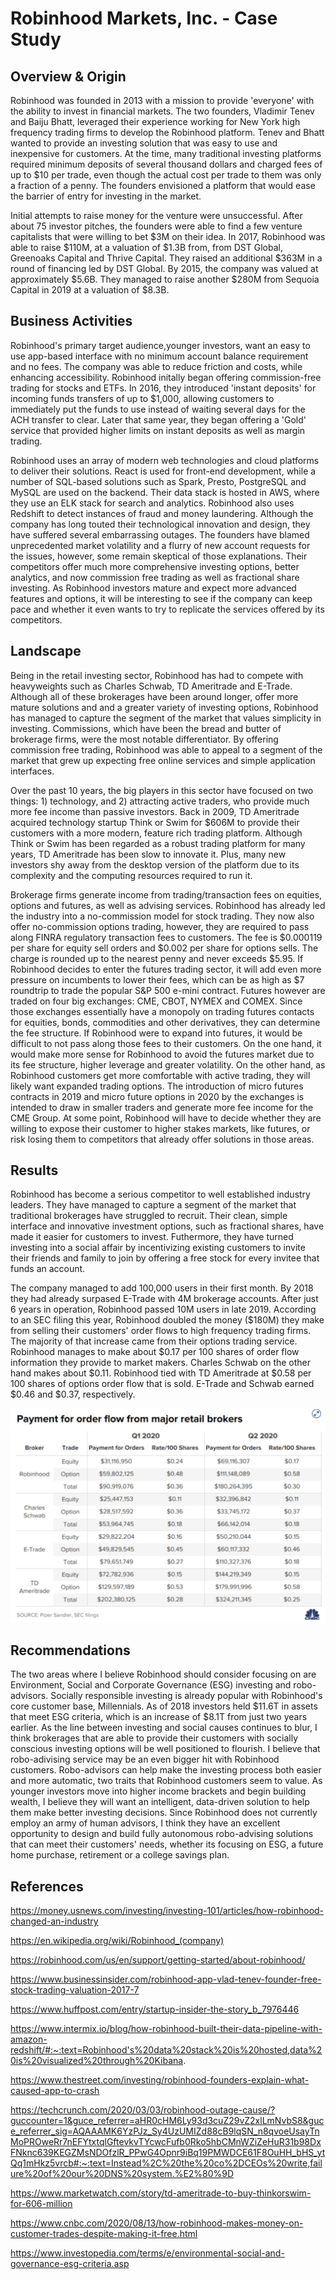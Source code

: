 # Robinhood Markets, Inc. - Case Study

## Overview & Origin

Robinhood was founded in 2013 with a mission to provide 'everyone' with the ability to invest in financial markets. The two founders, Vladimir Tenev and Baiju Bhatt, leveraged their experience working for New York high frequency trading firms to develop the Robinhood platform. Tenev and Bhatt wanted to provide an investing solution that was easy to use and inexpensive for customers. At the time, many traditional investing platforms required minimum deposits of several thousand dollars and charged fees of up to $10 per trade, even though the actual cost per trade to them was only a fraction of a penny. The founders envisioned a platform that would ease the barrier of entry for investing in the market.

Initial attempts to raise money for the venture were unsuccessful. After about 75 investor pitches, the founders were able to find a few venture capitalists that were willing to bet $3M on their idea. In 2017, Robinhood was able to raise $110M, at a valuation of $1.3B from, from DST Global, Greenoaks Capital and Thrive Capital. They raised an additional $363M in a round of financing led by DST Global. By 2015, the company was valued at approximately $5.6B. They managed to raise another $280M from Sequoia Capital in 2019 at a valuation of $8.3B.



## Business Activities


Robinhood's primary target audience,younger investors, want an easy to use app-based interface with no minimum account balance requirement and no fees. The company was able to reduce friction and costs, while enhancing accessibility. Robinhood initally began offering commission-free trading for stocks and ETFs. In 2016, they introduced 'instant deposits' for incoming funds transfers of up to $1,000, allowing customers to immediately put the funds to use instead of waiting several days for the ACH transfer to clear. Later that same year, they began offering a 'Gold' service that provided higher limits on instant deposits as well as margin trading.

Robinhood uses an array of modern web technologies and cloud platforms to deliver their solutions. React is used for front-end development, while a number of SQL-based solutions such as Spark, Presto, PostgreSQL and MySQL are used on the backend. Their data stack is hosted in AWS, where they use an ELK stack for search and analytics. Robinhood also uses Redshift to detect instances of fraud and money laundering. Although the company has long touted their technological innovation and design, they have suffered several embarrassing outages. The founders have blamed unprecedented market volatility and a flurry of new account requests for the issues, however, some remain skeptical of those explanations. Their competitors offer much more comprehensive investing options, better analytics, and now commission free trading as well as fractional share investing. As Robinhood investors mature and expect more advanced features and options, it will be interesting to see if the company can keep pace and whether it even wants to try to replicate the services offered by its competitors.



## Landscape


Being in the retail investing sector, Robinhood has had to compete with heavyweights such as Charles Schwab, TD Ameritrade and E-Trade. Although all of these brokerages have been around longer, offer more mature solutions and and a greater variety of investing options, Robinhood has managed to capture the segment of the market that values simplicity in investing. Commissions, which have been the bread and butter of brokerage firms, were the most notable differentiator. By offering commission free trading, Robinhood was able to appeal to a segment of the market that grew up expecting free online services and simple application interfaces.

Over the past 10 years, the big players in this sector have focused on two things: 1) technology, and 2) attracting active traders, who provide much more fee income than passive investors. Back in 2009, TD Ameritrade acquired technology startup Think or Swim for $606M to provide their customers with a more modern, feature rich trading platform. Although Think or Swim has been regarded as a robust trading platform for many years, TD Ameritrade has been slow to innovate it. Plus, many new investors shy away from the desktop version of the platform due to its complexity and the computing resources required to run it. 

Brokerage firms generate income from trading/transaction fees on equities, options and futures, as well as advising services. Robinhood has already led the industry into a no-commission model for stock trading. They now also offer no-commission options trading, however, they are required to pass along FINRA regulatory transaction fees to customers. The fee is $0.000119 per share for equity sell orders and $0.002 per share for options sells. The charge is rounded up to the nearest penny and never exceeds $5.95. If Robinhood decides to enter the futures trading sector, it will add even more pressure on incumbents to lower their fees, which can be as high as $7 roundtrip to trade the popular S&P 500 e-mini contract. Futures however are traded on four big exchanges: CME, CBOT, NYMEX and COMEX. Since those exchanges essentially have a monopoly on trading futures contacts for equities, bonds, commodities and other derivatives, they can determine the fee structure. If Robinhood were to expand into futures, it would be difficult to not pass along those fees to their customers. On the one hand, it would make more sense for Robinhood to avoid the futures market due to its fee structure, higher leverage and greater volatility. On the other hand, as Robinhood customers get more comfortable with active trading, they will likely want expanded trading options. The introduction of micro futures contracts in 2019 and micro future options in 2020 by the exchanges is intended to draw in smaller traders and generate more fee income for the CME Group. At some point, Robinhood will have to decide whether they are willing to expose their customer to higher stakes markets, like futures, or risk losing them to competitors that already offer solutions in those areas.



## Results


Robinhood has become a serious competitor to well established industry leaders. They have managed to capture a segment of the market that traditional brokerages have struggled to recruit. Their clean, simple interface and innovative investment options, such as fractional shares, have made it easier for customers to invest. Futhermore, they have turned investing into a social affair by incentivizing existing customers to invite their friends and family to join by offering a free stock for every invitee that funds an account.

The company managed to add 100,000 users in their first month. By 2018 they had already surpased E-Trade with 4M brokerage accounts. After just 6 years in operation, Robinhood passed 10M users in late 2019. According to an SEC filing this year, Robinhood doubled the money ($180M) they make from selling their customers' order flows to high frequency trading firms. The majority of that increase came from their options trading service. Robinhood manages to make about $0.17 per 100 shares of order flow information they provide to market makers. Charles Schwab on the other hand makes about $0.11. Robinhood tied with TD Ameritrade at $0.58 per 100 shares of options order flow that is sold. E-Trade and Schwab earned $0.46 and $0.37, respectively.

![Order Flow|50%](../images/orderflow.jpg)


## Recommendations


The two areas where I believe Robinhood should consider focusing on are Environment, Social and Corporate Governance (ESG) investing and robo-advisors. Socially responsible investing is already popular with Robinhood's core customer base, Millennials. As of 2018 investors held $11.6T in assets that meet ESG criteria, which is an increase of $8.1T from just two years earlier. As the line between investing and social causes continues to blur, I think brokerages that are able to provide their customers with socially conscious investing options will be well positioned to flourish. I believe that robo-adivising service may be an even bigger hit with Robinhood customers. Robo-advisors can help make the investing process both easier and more automatic, two traits that Robinhood customers seem to value. As younger investors move into higher income brackets and begin building wealth, I believe they will want an intelligent, data-driven solution to help them make better investing decisions. Since Robinhood does not currently employ an army of human advisors, I think they have an excellent opportunity to design and build fully autonomous robo-advising solutions that can meet their customers' needs, whether its focusing on ESG, a future home purchase, retirement or a college savings plan.



## References


https://money.usnews.com/investing/investing-101/articles/how-robinhood-changed-an-industry

https://en.wikipedia.org/wiki/Robinhood_(company)

https://robinhood.com/us/en/support/getting-started/about-robinhood/

https://www.businessinsider.com/robinhood-app-vlad-tenev-founder-free-stock-trading-valuation-2017-7

https://www.huffpost.com/entry/startup-insider-the-story_b_7976446

https://www.intermix.io/blog/how-robinhood-built-their-data-pipeline-with-amazon-redshift/#:~:text=Robinhood's%20data%20stack%20is%20hosted,data%20is%20visualized%20through%20Kibana.

https://www.thestreet.com/investing/robinhood-founders-explain-what-caused-app-to-crash

https://techcrunch.com/2020/03/03/robinhood-outage-cause/?guccounter=1&guce_referrer=aHR0cHM6Ly93d3cuZ29vZ2xlLmNvbS8&guce_referrer_sig=AQAAAMK6YzPJz_Sy4UzUMIZd88cB9lqSN_n8qvoeUsayTnMoPROweRr7nEFYtxtqlGftevkvTYcwcFufb0Rko5hbCMnWZiZeHuR31b98DxFNknc639KEGZMsNDOfzlR_PPwG4Opnr9iBq19PMWDCE61F8OuHH_bHS_ytQq1mHkz5vrcb#:~:text=Instead%2C%20the%20co%2DCEOs%20write,failure%20of%20our%20DNS%20system.%E2%80%9D

https://www.marketwatch.com/story/td-ameritrade-to-buy-thinkorswim-for-606-million

https://www.cnbc.com/2020/08/13/how-robinhood-makes-money-on-customer-trades-despite-making-it-free.html

https://www.investopedia.com/terms/e/environmental-social-and-governance-esg-criteria.asp